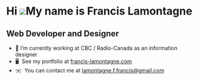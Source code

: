 <!--
**flamont/flamont** is a ✨ _special_ ✨ repository because its `README.md` (this file) appears on your GitHub profile.

Here are some ideas to get you started:

- 🔭 I’m currently working on ...
- 🌱 I’m currently learning ...
- 👯 I’m looking to collaborate on ...
- 🤔 I’m looking for help with ...
- 💬 Ask me about ...
- 📫 How to reach me: ...
- 😄 Pronouns: ...
- ⚡ Fun fact: ...
-->


Hi ![](https://user-images.githubusercontent.com/18350557/176309783-0785949b-9127-417c-8b55-ab5a4333674e.gif)My name is Francis Lamontagne
==========================================================================================================================================

Web Developer and Designer
--------------------------

* 🔭 I’m currently working at CBC / Radio-Canada as an information designer
* 🖥️  See my portfolio at [francis-lamontagne.com](http://francis-lamontagne.com)
* ✉️  You can contact me at [lamontagne.f.francis@gmail.com](mailto:lamontagne.f.francis@gmail.com)
